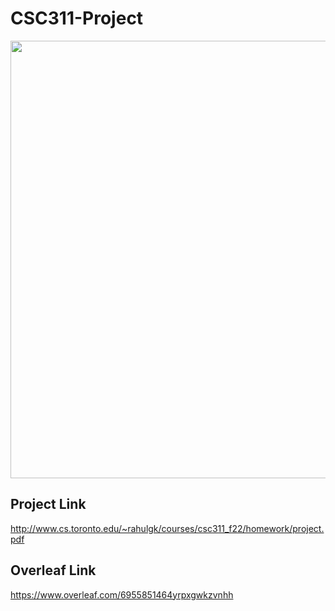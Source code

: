 # CSC311-Project

<p align="center">
<img src="https://imgs.xkcd.com/comics/reassuring_2x.png" data-canonical-src="https://gyazo.com/eb5c5741b6a9a16c692170a41a49c858.png" width="700" />
</p>

## Project Link

http://www.cs.toronto.edu/~rahulgk/courses/csc311_f22/homework/project.pdf

## Overleaf Link
https://www.overleaf.com/6955851464yrpxgwkzvnhh
